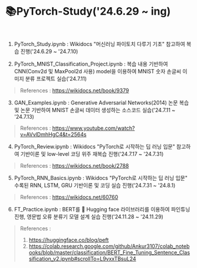 # 📚PyTorch-Study('24.6.29 ~ ing)
<br>

1. PyTorch_Study.ipynb : Wikidocs "머신러닝 파이토치 다루기 기초" 참고하여 복습 진행('24.6.29 ~ '24.7.10) 

2. PyTorch_MNIST_Classification_Project.ipynb : 복습 내용 기반하여 CNN(Conv2d 및 MaxPool2d 사용) model을 이용하여 MNIST 숫자 손글씨 이미지 분류 프로젝트 실습('24.7.11)

> References : https://wikidocs.net/book/9379

3. GAN_Examples.ipynb : Generative Adversarial Networks(2014) 논문 복습 및 논문 기반하여 MNIST 손글씨 데이터 생성하는 소스코드 실습('24.7.11 ~ '24.7.13)

> References : https://www.youtube.com/watch?v=AVvlDmhHgC4&t=2564s

4. PyTorch_Review.ipynb : Wikidocs "PyTorch로 시작하는 딥 러닝 입문" 참고하여 기반이론 및 low-level 코딩 위주 재복습 진행('24.7.17 ~ '24.7.31)

> References : https://wikidocs.net/book/2788

5. PyTorch_RNN_Basics.ipynb : Wikidocs "PyTorch로 시작하는 딥 러닝 입문" 수록된 RNN, LSTM, GRU 기반이론 및 코딩 실습 진행('24.7.31 ~ '24.8.1)

> References : https://wikidocs.net/60760

6. FT_Practice.ipynb : BERT를 🤗 Hugging face 라이브러리를 이용하여 파인튜닝 진행, 영문법 오류 분류기 모델 설계 실습 진행('24.11.28 ~ '24.11.29)

> References : 
> 1. https://huggingface.co/blog/peft 
> 2. https://colab.research.google.com/github/Ankur3107/colab_notebooks/blob/master/classification/BERT_Fine_Tuning_Sentence_Classification_v2.ipynb#scrollTo=L9vxxTBsuL24